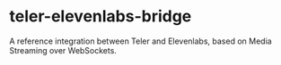 # teler-elevenlabs-bridge
A reference integration between Teler and Elevenlabs, based on Media Streaming over WebSockets.
